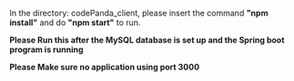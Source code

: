 In the directory: codePanda_client, please insert the command **"npm install"** and do **"npm start"** to run.

**Please Run this after the MySQL database is set up and the Spring boot program is running**

**Please Make sure no application using port 3000**
